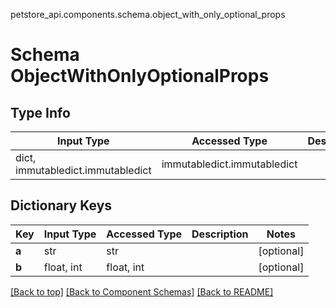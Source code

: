 petstore_api.components.schema.object_with_only_optional_props
# Schema ObjectWithOnlyOptionalProps

## Type Info
Input Type | Accessed Type | Description | Notes
------------ | ------------- | ------------- | -------------
dict, immutabledict.immutabledict | immutabledict.immutabledict |  |

## Dictionary Keys
Key | Input Type | Accessed Type | Description | Notes
------------ | ------------- | ------------- | ------------- | -------------
**a** | str | str |  | [optional]
**b** | float, int | float, int |  | [optional]

[[Back to top]](#top) [[Back to Component Schemas]](../../../README.md#Component-Schemas) [[Back to README]](../../../README.md)
